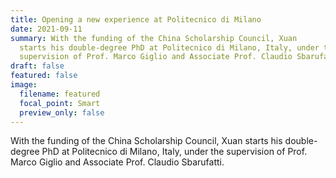 ```yaml
---
title: Opening a new experience at Politecnico di Milano
date: 2021-09-11
summary: With the funding of the China Scholarship Council, Xuan
  starts his double-degree PhD at Politecnico di Milano, Italy, under the
  supervision of Prof. Marco Giglio and Associate Prof. Claudio Sbarufatti.
draft: false
featured: false
image:
  filename: featured
  focal_point: Smart
  preview_only: false
---
```

 With the funding of the China Scholarship Council, Xuan starts his double-degree PhD at Politecnico di Milano, Italy, under the supervision of Prof. Marco Giglio and Associate Prof. Claudio Sbarufatti.
